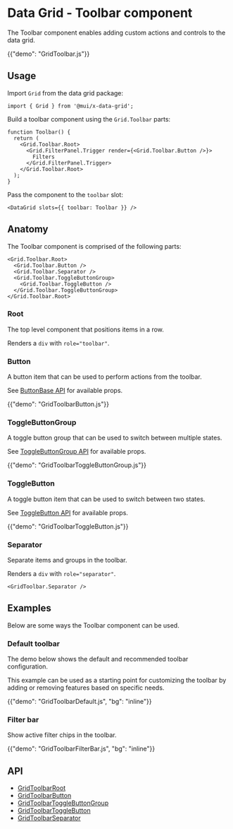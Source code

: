 # Data Grid - Toolbar component

<p class="description">The Toolbar component enables adding custom actions and controls to the data grid.</p>

{{"demo": "GridToolbar.js"}}

## Usage

Import `Grid` from the data grid package:

```tsx
import { Grid } from '@mui/x-data-grid';
```

Build a toolbar component using the `Grid.Toolbar` parts:

```tsx
function Toolbar() {
  return (
    <Grid.Toolbar.Root>
      <Grid.FilterPanel.Trigger render={<Grid.Toolbar.Button />}>
        Filters
      </Grid.FilterPanel.Trigger>
    </Grid.Toolbar.Root>
  );
}
```

Pass the component to the `toolbar` slot:

```tsx
<DataGrid slots={{ toolbar: Toolbar }} />
```

## Anatomy

The Toolbar component is comprised of the following parts:

```tsx
<Grid.Toolbar.Root>
  <Grid.Toolbar.Button />
  <Grid.Toolbar.Separator />
  <Grid.Toolbar.ToggleButtonGroup>
    <Grid.Toolbar.ToggleButton />
  </Grid.Toolbar.ToggleButtonGroup>
</Grid.Toolbar.Root>
```

### Root

The top level component that positions items in a row.

Renders a `div` with `role="toolbar"`.

### Button

A button item that can be used to perform actions from the toolbar.

See [ButtonBase API](/material-ui/api/button-base/) for available props.

{{"demo": "GridToolbarButton.js"}}

### ToggleButtonGroup

A toggle button group that can be used to switch between multiple states.

See [ToggleButtonGroup API](/material-ui/api/toggle-button/) for available props.

{{"demo": "GridToolbarToggleButtonGroup.js"}}

### ToggleButton

A toggle button item that can be used to switch between two states.

See [ToggleButton API](/material-ui/api/toggle-button-group/) for available props.

{{"demo": "GridToolbarToggleButton.js"}}

### Separator

Separate items and groups in the toolbar.

Renders a `div` with `role="separator"`.

```tsx
<GridToolbar.Separator />
```

## Examples

Below are some ways the Toolbar component can be used.

### Default toolbar

The demo below shows the default and recommended toolbar configuration.

This example can be used as a starting point for customizing the toolbar by adding or removing features based on specific needs.

{{"demo": "GridToolbarDefault.js", "bg": "inline"}}

### Filter bar

Show active filter chips in the toolbar.

{{"demo": "GridToolbarFilterBar.js", "bg": "inline"}}

## API

- [GridToolbarRoot](/x/api/data-grid/grid-toolbar-root/)
- [GridToolbarButton](/x/api/data-grid/grid-toolbar-button/)
- [GridToolbarToggleButtonGroup](/x/api/data-grid/grid-toolbar-toggle-button-group/)
- [GridToolbarToggleButton](/x/api/data-grid/grid-toolbar-toggle-button/)
- [GridToolbarSeparator](/x/api/data-grid/grid-toolbar-separator/)
